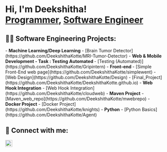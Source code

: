 <h1>Hi, I'm Deekshitha! <br/><a href="https://github.com/DeekshithaKotte">Programmer</a>, <a href="https://www.linkedin.com/in/deekshitha-k1004/">Software Engineer</a></h1>

<h2>👨‍💻 Software Engineering Projects:</h2>
- <b>Machine Learning/Deep Learning</b>
  - [Brain Tumor Detector](https://github.com/DeekshithaKotte/MRI-Tumor-Detector)
- <b> Web & Mobile Development - Task : Testing Automated </b>
  - [Testing (Automated)](https://github.com/DeekshithaKotte/Gripintern)
- <b> Front-end </b>
  - [Simple Front-End web page](https://github.com/DeekshithaKotte/simplewent)
  - [Web Design](https://github.com/DeekshithaKotte/Design) 
  - [Final_Project](https://github.com/DeekshithaKotte/DeekshithaKotte.github.io) 
- <b> Web Hook Integration</b>
  - [Web Hook Integration](https://github.com/DeekshithaKotte/cloudweb) 
- <b> Maven Project</b>
  - [Maven_web_repo](https://github.com/DeekshithaKotte/mwebrepo)
- <b> Docker Project</b>
  - [Docker Project](https://github.com/DeekshithaKotte/knights) 
- <b>Python</b>
  - [Python Basics](https://github.com/DeekshithaKotte/Agent)

<h2> 🤳 Connect with me:</h2>

[<img align="left" alt="JoshMadakor | LinkedIn" width="22px" src="https://cdn.jsdelivr.net/npm/simple-icons@v3/icons/linkedin.svg" />][linkedin]

[linkedin]: https://www.linkedin.com/in/deekshitha-k1004/
